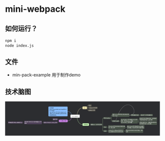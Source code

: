 # mini-webpack

## 如何运行？
```
npm i
node index.js
```
## 文件
  - min-pack-example 用于制作demo
  
## 技术脑图
![alt text](asset/mini-webpack.png)